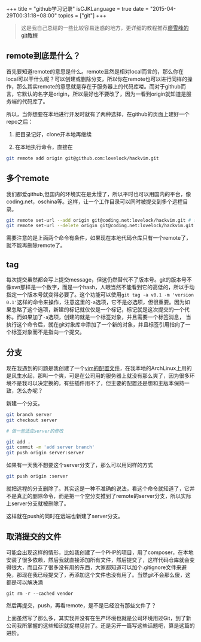 +++
title  = "github学习记录"
isCJKLanguage = true
date = "2015-04-29T00:31:18+08:00"
topics = ["git"]
+++

> 这是我自己总结的一些比较容易迷惑的地方，更详细的教程推荐[廖雪峰的git教程](http://www.liaoxuefeng.com/wiki/0013739516305929606dd18361248578c67b8067c8c017b000)

## remote到底是什么？
首先要知道remote的意思是什么。remote显然是相对local而言的，那么你在local可以干什么呢？可以创建或删除分支，所以你在remote也可以进行同样的操作，那么其实remote的意思就是存在于服务器上的代码库喽。而对于github而言，它默认的名字是origin，所以最好也不要改了，因为一看到origin就知道是服务端的代码库了。

所以，当你想要在本地进行开发时就有了两种选择，在github的页面上建好一个repo之后：

1. 把目录记好，clone开本地再继续

2. 在本地执行命令，直接在

```bash
git remote add origin git@github.com:lovelock/hackvim.git
```

## 多个remote

我们都爱github,但国内的环境实在是太慢了，所以平时也可以用国内的平台，像coding.net，oschina等。这样，让一个工作目录可以同时被提交到多个远程目录。

```bash
git remote set-url --add origin git@coding.net:lovelock/hackvim.git # 增加remote
git remote set-url --delete origin git@coding.net:lovelock/hackvim.git 删除指定remote
```

需要注意的是上面两个命令有条件，如果现在本地代码仓库只有一个remote了，就不能再删除remote了。

## tag
每次提交虽然都会写上提交message，但这仍然替代不了版本号。git的版本号不像svn那样是一个数字，而是一个hash，人眼当然不能看到它的高低的，所以手动指定一个版本号就变得必要了。这个功能可以使用`git tag -a v0.1 -m 'version 0.1'`这样的命令来操作，注意这里的`-a`选项，它不是必选项，但很重要。因为如果忽略了这个选项，新建的标记就仅仅是一个标记，标记就是这次提交的一个代称。而如果加了`-a`选项，创建的就是一个标签对象，并且需要一个标签消息，
当执行这个命令后，就在git对象库中添加了一个新的对象，并且标签引用指向了一个标签对象而不是指向一个提交。

## 分支
现在我遇到的问题是我创建了一个[vim的配置文件](https://github.com/lovelock/hackvim.git)，在我本地的ArchLinux上用的是风生水起，那叫一个爽，可是在公司用的服务器上就没有那么爽了，因为很多环境不是我可以决定换的，有些插件用不了，但主要的配置还是想和主版本保持一致，怎么办呢？

新建一个分支。

```bash
git branch server
git checkout server

# 做一些适应server的修改

git add .
git commit -m 'add server branch'
git push origin server:server
```

如果有一天我不想要这个server分支了，那么可以用同样的方式

```bash
git push origin :server
```

就把远程的分支删除了。其实这是一种不准确的说法，看这个命令就知道了，它并不是真正的删除命令，而是把一个空分支推到了remote的server分支，所以实际上server分支就被删除了。

这样就在push的同时在远端也新建了server分支。

## 取消提交的文件

可能会出现这样的情形，比如我创建了一个PHP的项目，用了composer，在本地安装了很多依赖，然后我就直接添加所有文件，然后提交了，这样代码仓库就会变得很大，而且存了很多没有用的东西，大家都知道可以加个.gitignore文件来避免，那现在我已经提交了，再添加这个文件也没有用了。当然git不会那么傻，这都是可以解决滴

```
git rm -r --cached vendor
```

然后再提交，push，再看remote，是不是已经没有那些文件了？


上面虽然写了那么多，其实我并没有在生产环境也就是公司环境用过Git，到了新公司我所掌握的这些知识就捉襟见肘了。还是另开一篇写这些话题吧，算是这篇的进阶。


